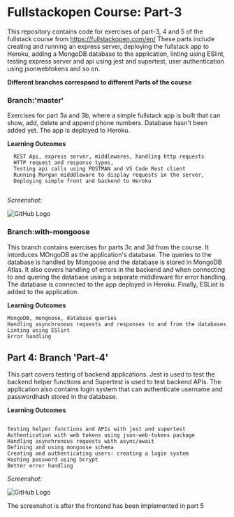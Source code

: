 # Fullstackopen Course: Part-3

This repository contains code for exercises of part-3, 4 and 5 of the fullstack course from https://fullstackopen.com/en/ 
These parts include creating and running an express server, deploying the fullstack app to Heroku, adding a MongoDB database to the application, linting using ESlint, testing express server and api using jest and supertest, user authentication using jsonwebtokens and so on.

**Different branches correspond to different Parts of the course**

### Branch:'master'
Exercises for part 3a and 3b, where a simple fullstack app is built that can show, add, delete and append phone numbers. Database hasn't been added yet. The app is deployed to Heroku. 

**Learning Outcomes**
```
  REST Api, express server, middlewares, handling http requests
  HTTP request and response types, 
  Testing api calls using POSTMAN and VS Code Rest client
  Running Morgan midddleware to display requests in the server,
  Deploying simple front and backend to Heroku
  
```
*Screenshot:*

![GitHub Logo](https://github.com/Prashanga/Images-For-Web/blob/master/3.1.png)



### Branch:with-mongoose

This branch contains exercises for parts 3c and 3d from the course. It intorduces MOngoDB as the application's database. The queries to the database is handled by Mongoose and the database is stored in MongoDB Atlas. It also covers handling of errors in the backend and when connecting to and quering the database using a separate middleware for error handling. The database is connected to the app deployed in Heroku. Finally, ESLint is added to the application.

**Learning Outcomes**
```
MongoDB, mongoose, database queries
Handling asynchronous requests and responses to and from the databases
Linting using ESlint
Error handling

```

## Part 4: Branch 'Part-4'
This part covers testing of backend applications. Jest is used to test the backend helper functions and Supertest is used to test backend APIs. The application also contains login system that can authenticate username and passwordhash stored in the database.

**Learning Outcomes**
```

Testing helper functions and APIs with jest and supertest
Authentication with web tokens using json-web-tokens package
Handling asynchronous requests with async/await
Defining and using mongoose schema
Creating and authenticating users: creating a login system
Hashing password using bcrypt
Better error handling

```
*Screenshot:*

![GitHub Logo](https://github.com/Prashanga/Images-For-Web/blob/master/4.1.png)

The screenshot is after the frontend has been implemented in part 5
